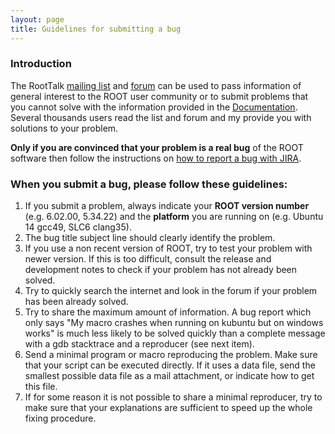 ```yaml
---
layout: page
title: Guidelines for submitting a bug
---
```


### Introduction

The RootTalk [mailing list](https://root.cern.ch/roottalk-digest) and
[forum](https://root-forum.cern.ch) can  be used to pass information of general
interest to the ROOT user community or to submit problems that you cannot solve
with the information provided in the
[Documentation](https://root.cern.ch/documentation). Several thousands users read
the list and forum and my provide you with solutions to your problem.

**Only if you are convinced that your problem is a real bug**  of the ROOT
software then follow the instructions on
[how to report a bug with JIRA](https://root.cern.ch/node/3608).

### When you submit a bug, please follow these guidelines:

 1. If you submit a problem, always indicate your **ROOT version number**
    (e.g. 6.02.00, 5.34.22) and the **platform** you are running on
    (e.g. Ubuntu 14 gcc49, SLC6 clang35).
 2. The bug title subject line should clearly identify the problem.
 3. If you use a non recent version of ROOT, try to test your problem with newer
    version. If this is too difficult, consult the release and development notes
    to check if your problem has not already been solved.
 4. Try to quickly search the internet and look in the forum if your problem has
    been already solved.
 5. Try to share the maximum amount of information. A bug report which only says
    "My macro crashes when running on kubuntu but on windows works" is much less
    likely to be solved quickly than a complete message with a gdb stacktrace and
    a reproducer (see next item).
 6. Send a minimal program or macro reproducing the problem. Make sure that your
    script can be executed directly. If it uses a data file, send the smallest
    possible data file as a mail attachment, or indicate how to get this file.
 7. If for some reason it is not possible to share a minimal reproducer, try to
    make sure that your explanations are sufficient to speed up the whole fixing
    procedure.